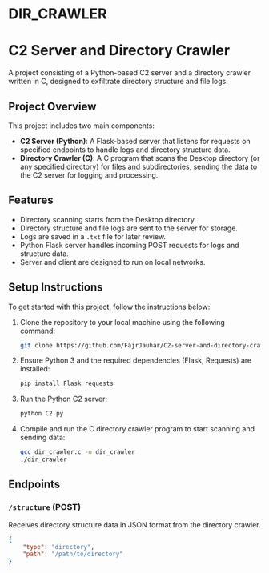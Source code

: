 # DIR_CRAWLER
# C2 Server and Directory Crawler

A project consisting of a Python-based C2 server and a directory crawler written in C, designed to exfiltrate directory structure and file logs.

## Project Overview

This project includes two main components:

- **C2 Server (Python)**: A Flask-based server that listens for requests on specified endpoints to handle logs and directory structure data.
- **Directory Crawler (C)**: A C program that scans the Desktop directory (or any specified directory) for files and subdirectories, sending the data to the C2 server for logging and processing.

## Features

- Directory scanning starts from the Desktop directory.
- Directory structure and file logs are sent to the server for storage.
- Logs are saved in a `.txt` file for later review.
- Python Flask server handles incoming POST requests for logs and structure data.
- Server and client are designed to run on local networks.

## Setup Instructions

To get started with this project, follow the instructions below:

1. Clone the repository to your local machine using the following command:
    ```bash
    git clone https://github.com/FajrJauhar/C2-server-and-directory-crawler.git
    ```

2. Ensure Python 3 and the required dependencies (Flask, Requests) are installed:
    ```bash
    pip install Flask requests
    ```

3. Run the Python C2 server:
    ```bash
    python C2.py
    ```

4. Compile and run the C directory crawler program to start scanning and sending data:
    ```bash
    gcc dir_crawler.c -o dir_crawler
    ./dir_crawler
    ```

## Endpoints

### `/structure` (POST)
Receives directory structure data in JSON format from the directory crawler.
```json
{
    "type": "directory", 
    "path": "/path/to/directory"
}

